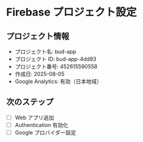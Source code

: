 # Firebase プロジェクト設定

## プロジェクト情報

- プロジェクト名: bud-app
- プロジェクト ID: bud-app-4dd93
- プロジェクト番号: 452615590558
- 作成日: 2025-08-05
- Google Analytics: 有効（日本地域）

## 次のステップ

- [ ] Web アプリ追加
- [ ] Authentication 有効化
- [ ] Google プロバイダー設定
